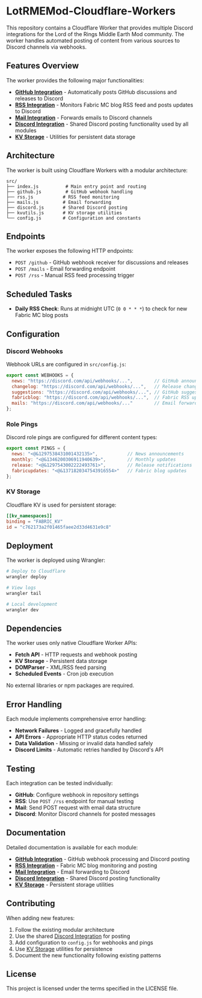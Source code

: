 # LotRMEMod-Cloudflare-Workers

This repository contains a Cloudflare Worker that provides multiple Discord integrations for the Lord of the Rings Middle Earth Mod community. The worker handles automated posting of content from various sources to Discord channels via webhooks.

## Features Overview

The worker provides the following major functionalities:

- **[GitHub Integration](GITHUB_INTEGRATION.md)** - Automatically posts GitHub discussions and releases to Discord
- **[RSS Integration](RSS_INTEGRATION.md)** - Monitors Fabric MC blog RSS feed and posts updates to Discord  
- **[Mail Integration](MAIL_INTEGRATION.md)** - Forwards emails to Discord channels
- **[Discord Integration](DISCORD_INTEGRATION.md)** - Shared Discord posting functionality used by all modules
- **[KV Storage](KV_STORAGE.md)** - Utilities for persistent data storage

## Architecture

The worker is built using Cloudflare Workers with a modular architecture:

```
src/
├── index.js          # Main entry point and routing
├── github.js         # GitHub webhook handling
├── rss.js           # RSS feed monitoring
├── mails.js         # Email forwarding  
├── discord.js       # Shared Discord posting
├── kvutils.js       # KV storage utilities
└── config.js        # Configuration and constants
```

## Endpoints

The worker exposes the following HTTP endpoints:

- `POST /github` - GitHub webhook receiver for discussions and releases
- `POST /mails` - Email forwarding endpoint  
- `POST /rss` - Manual RSS feed processing trigger

## Scheduled Tasks

- **Daily RSS Check**: Runs at midnight UTC (`0 0 * * *`) to check for new Fabric MC blog posts

## Configuration

### Discord Webhooks

Webhook URLs are configured in `src/config.js`:

```javascript
export const WEBHOOKS = {
  news: "https://discord.com/api/webhooks/...",        // GitHub announcements & releases
  changelog: "https://discord.com/api/webhooks/...",   // Release changelog details  
  suggestions: "https://discord.com/api/webhooks/...", // GitHub suggestions
  fabricblog: "https://discord.com/api/webhooks/...",  // Fabric RSS updates
  mails: "https://discord.com/api/webhooks/..."        // Email forwarding
};
```

### Role Pings

Discord role pings are configured for different content types:

```javascript
export const PINGS = {
  news: "<@&1297538431001432135>",           // News announcements
  monthly: "<@&1346200306911940639>",        // Monthly updates
  release: "<@&1297543002222493761>",        // Release notifications  
  fabricupdates: "<@&1371820347543916554>"   // Fabric blog updates
};
```

### KV Storage

Cloudflare KV is used for persistent storage:

```toml
[[kv_namespaces]]
binding = "FABRIC_KV"
id = "c762173a2f01465faee2d33d4631e9c8"
```

## Deployment

The worker is deployed using Wrangler:

```bash
# Deploy to Cloudflare
wrangler deploy

# View logs
wrangler tail

# Local development
wrangler dev
```

## Dependencies

The worker uses only native Cloudflare Worker APIs:

- **Fetch API** - HTTP requests and webhook posting
- **KV Storage** - Persistent data storage
- **DOMParser** - XML/RSS feed parsing
- **Scheduled Events** - Cron job execution

No external libraries or npm packages are required.

## Error Handling

Each module implements comprehensive error handling:

- **Network Failures** - Logged and gracefully handled
- **API Errors** - Appropriate HTTP status codes returned
- **Data Validation** - Missing or invalid data handled safely
- **Discord Limits** - Automatic retries handled by Discord's API

## Testing

Each integration can be tested individually:

- **GitHub**: Configure webhook in repository settings
- **RSS**: Use `POST /rss` endpoint for manual testing
- **Mail**: Send POST request with email data structure
- **Discord**: Monitor Discord channels for posted messages

## Documentation

Detailed documentation is available for each module:

- **[GitHub Integration](GITHUB_INTEGRATION.md)** - GitHub webhook processing and Discord posting
- **[RSS Integration](RSS_INTEGRATION.md)** - Fabric MC blog monitoring and posting
- **[Mail Integration](MAIL_INTEGRATION.md)** - Email forwarding to Discord
- **[Discord Integration](DISCORD_INTEGRATION.md)** - Shared Discord posting functionality  
- **[KV Storage](KV_STORAGE.md)** - Persistent storage utilities

## Contributing

When adding new features:

1. Follow the existing modular architecture
2. Use the shared [Discord Integration](DISCORD_INTEGRATION.md) for posting
3. Add configuration to `config.js` for webhooks and pings
4. Use [KV Storage](KV_STORAGE.md) utilities for persistence
5. Document the new functionality following existing patterns

## License

This project is licensed under the terms specified in the LICENSE file.
